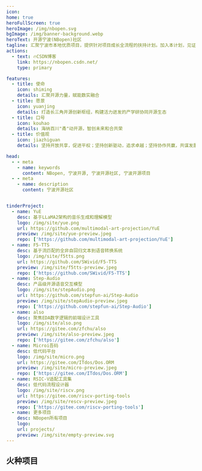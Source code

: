 ```yaml
---
icon: 
home: true
heroFullScreen: true
heroImage: /img/nbopen.svg
bgImage: /img/banner-background.webp
heroText: 开源宁波(NBopen)社区
tagline: 汇聚宁波市本地优质项目，提供针对项目成长全流程的扶持计划。加入本计划，见证你的项目从“星星火种”到“燎原之火”
actions:
  - text: 🔥CSDN博客
    link: https://nbopen.csdn.net/
    type: primary

features:
  - title: 使命
    icon: shiming
    details: 汇聚开源力量，赋能数实融合
  - title: 愿景
    icon: yuanjing
    details: 打造长三角开源创新枢纽，构建活力迸发的产学研协同开源生态
  - title: 口号
    icon: kouhao
    details: 海纳百川"甬"动开源，智创未来和合共荣
  - title: 价值观
    icon: jiazhiguan
    details: 坚持开放共享，促进平权；坚持创新驱动，追求卓越；坚持协作共赢，共谋发展；坚持伦理至上，安全可信

head:
  - - meta
    - name: keywords
      content: NBopen, 宁波开源, 宁波开源社区, 宁波开源项目
  - - meta
    - name: description
      content: 宁波开源社区


tinderProject:
  - name: YuE
    desc: 基于LLaMA2架构的音乐生成和理解模型
    logo: /img/site/yue.png
    url: https://github.com/multimodal-art-projection/YuE
    preview: /img/site/yue-preview.jpeg
    repo: ['https://github.com/multimodal-art-projection/YuE']
  - name: F5-TTS
    desc: 基于流匹配的全非自回归文本到语音转换系统
    logo: /img/site/f5tts.png
    url: https://github.com/SWivid/F5-TTS
    preview: /img/site/f5tts-preview.jpeg
    repo: ['https://github.com/SWivid/F5-TTS']
  - name: Step-Audio
    desc: 产品级开源语音交互模型
    logo: /img/site/stepAudio.png
    url: https://github.com/stepfun-ai/Step-Audio
    preview: /img/site/stepAudio-preview.jpeg
    repo: ['https://github.com/stepfun-ai/Step-Audio']  
  - name: also
    desc: 聚焦EDA数字逻辑的前端设计工具
    logo: /img/site/also.png
    url: https://gitee.com/zfchu/also
    preview: /img/site/also-preview.jpeg
    repo: ['https://gitee.com/zfchu/also'] 
  - name: Microi吾码
    desc: 低代码平台
    logo: /img/site/micro.png
    url: https://gitee.com/ITdos/Dos.ORM
    preview: /img/site/micro-preview.jpeg
    repo: ['https://gitee.com/ITdos/Dos.ORM'] 
  - name: RSIC-V适配工具集
    desc: 低代码流程设计器
    logo: /img/site/riscv.png
    url: https://gitee.com/riscv-porting-tools
    preview: /img/site/rescv-preview.jpeg
    repo: ['https://gitee.com/riscv-porting-tools']
  - name: 更多项目
    desc: NBopen所有项目
    logo:
    url: projects/
    preview: /img/site/empty-preview.svg
---
```


## 火种项目

<SiteInfo v-for="item in $frontmatter.tinderProject" :key="item.link" v-bind="item" :repo="item.repo"/>
